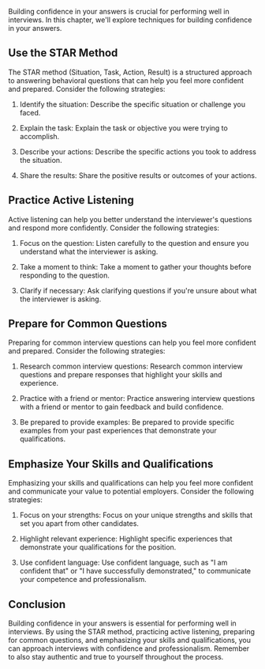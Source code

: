 
Building confidence in your answers is crucial for performing well in interviews. In this chapter, we'll explore techniques for building confidence in your answers.

Use the STAR Method
-------------------

The STAR method (Situation, Task, Action, Result) is a structured approach to answering behavioral questions that can help you feel more confident and prepared. Consider the following strategies:

1. Identify the situation: Describe the specific situation or challenge you faced.

2. Explain the task: Explain the task or objective you were trying to accomplish.

3. Describe your actions: Describe the specific actions you took to address the situation.

4. Share the results: Share the positive results or outcomes of your actions.

Practice Active Listening
-------------------------

Active listening can help you better understand the interviewer's questions and respond more confidently. Consider the following strategies:

1. Focus on the question: Listen carefully to the question and ensure you understand what the interviewer is asking.

2. Take a moment to think: Take a moment to gather your thoughts before responding to the question.

3. Clarify if necessary: Ask clarifying questions if you're unsure about what the interviewer is asking.

Prepare for Common Questions
----------------------------

Preparing for common interview questions can help you feel more confident and prepared. Consider the following strategies:

1. Research common interview questions: Research common interview questions and prepare responses that highlight your skills and experience.

2. Practice with a friend or mentor: Practice answering interview questions with a friend or mentor to gain feedback and build confidence.

3. Be prepared to provide examples: Be prepared to provide specific examples from your past experiences that demonstrate your qualifications.

Emphasize Your Skills and Qualifications
----------------------------------------

Emphasizing your skills and qualifications can help you feel more confident and communicate your value to potential employers. Consider the following strategies:

1. Focus on your strengths: Focus on your unique strengths and skills that set you apart from other candidates.

2. Highlight relevant experience: Highlight specific experiences that demonstrate your qualifications for the position.

3. Use confident language: Use confident language, such as "I am confident that" or "I have successfully demonstrated," to communicate your competence and professionalism.

Conclusion
----------

Building confidence in your answers is essential for performing well in interviews. By using the STAR method, practicing active listening, preparing for common questions, and emphasizing your skills and qualifications, you can approach interviews with confidence and professionalism. Remember to also stay authentic and true to yourself throughout the process.
